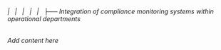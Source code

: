 ###### |   |   |   |   |   ├── Integration of compliance monitoring systems within operational departments

*Add content here*